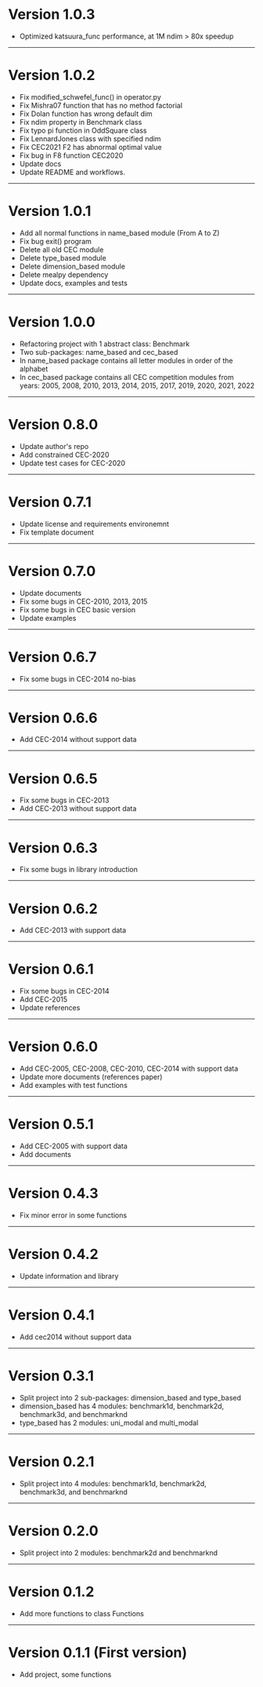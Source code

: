 # Version 1.0.3

+ Optimized katsuura_func performance, at 1M ndim > 80x speedup

---------------------------------------------------------------------
# Version 1.0.2

+ Fix modified_schwefel_func() in operator.py
+ Fix Mishra07 function that has no method factorial
+ Fix Dolan function has wrong default dim
+ Fix ndim property in Benchmark class
+ Fix typo pi function in OddSquare class
+ Fix LennardJones class with specified ndim
+ Fix CEC2021 F2 has abnormal optimal value
+ Fix bug in F8 function CEC2020
+ Update docs
+ Update README and workflows.

---------------------------------------------------------------------

# Version 1.0.1

+ Add all normal functions in name_based module (From A to Z)
+ Fix bug exit() program
+ Delete all old CEC module
+ Delete type_based module
+ Delete dimension_based module
+ Delete mealpy dependency
+ Update docs, examples and tests

---------------------------------------------------------------------

# Version 1.0.0

+ Refactoring project with 1 abstract class: Benchmark
+ Two sub-packages: name_based and cec_based
+ In name_based package contains all letter modules in order of the alphabet
+ In cec_based package contains all CEC competition modules from years: 2005, 2008, 2010, 2013, 2014, 2015, 2017, 
  2019, 2020, 2021, 2022


---------------------------------------------------------------------

# Version 0.8.0

+ Update author's repo
+ Add constrained CEC-2020
+ Update test cases for CEC-2020


---------------------------------------------------------------------

# Version 0.7.1

+ Update license and requirements environemnt
+ Fix template document


---------------------------------------------------------------------


# Version 0.7.0

+ Update documents
+ Fix some bugs in CEC-2010, 2013, 2015
+ Fix some bugs in CEC basic version
+ Update examples


---------------------------------------------------------------------


# Version 0.6.7

+ Fix some bugs in CEC-2014 no-bias


---------------------------------------------------------------------

# Version 0.6.6

+ Add CEC-2014 without support data


---------------------------------------------------------------------

# Version 0.6.5

+ Fix some bugs in CEC-2013
+ Add CEC-2013 without support data


---------------------------------------------------------------------

# Version 0.6.3

+ Fix some bugs in library introduction
        
---------------------------------------------------------------------

# Version 0.6.2

+ Add CEC-2013 with support data
  
        
---------------------------------------------------------------------

# Version 0.6.1

+ Fix some bugs in CEC-2014
+ Add CEC-2015
+ Update references


        
---------------------------------------------------------------------


# Version 0.6.0

+ Add CEC-2005, CEC-2008, CEC-2010, CEC-2014 with support data
+ Update more documents (references paper)
+ Add examples with test functions
   
        
---------------------------------------------------------------------


# Version 0.5.1

+ Add CEC-2005 with support data
+ Add documents
 
        
---------------------------------------------------------------------

# Version 0.4.3

+ Fix minor error in some functions

    
---------------------------------------------------------------------

# Version 0.4.2

+ Update information and library



---------------------------------------------------------------------


# Version 0.4.1

+ Add cec2014 without support data

    
---------------------------------------------------------------------


# Version 0.3.1

+ Split project into 2 sub-packages: dimension_based and type_based
+ dimension_based has 4 modules: benchmark1d, benchmark2d, benchmark3d, and benchmarknd
+ type_based has 2 modules: uni_modal and multi_modal
    
---------------------------------------------------------------------

# Version 0.2.1

+ Split project into 4 modules: benchmark1d, benchmark2d, benchmark3d, and benchmarknd 

---------------------------------------------------------------------

# Version 0.2.0 

+ Split project into 2 modules: benchmark2d and benchmarknd 

---------------------------------------------------------------------

# Version 0.1.2

+ Add more functions to class Functions


---------------------------------------------------------------------

# Version 0.1.1 (First version)

+ Add project, some functions


